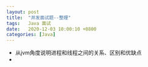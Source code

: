```yaml
---
layout: post
title:  "并发面试题--整理"
tags:   Java 面试
date:   2020-12-03 10:00:10 +0800
categories: [Java]
---
```


- 从jvm角度说明进程和线程之间的关系、区别和优缺点
- 
